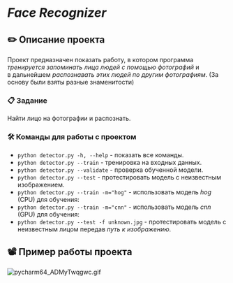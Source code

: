 # **_Face Recognizer_**

## ✏️ Описание проекта
Проект предназначен показать работу, в котором программа _тренируется запоминать лица людей с помощью фотографий_ и \
в дальнейшем _распознавать этих людей по другим фотографиям_. (За основу были взяты разные знаменитости)

### 📋 Задание
Найти лицо на фотографии и распознать.

### 🛠️ Команды для работы с проектом
- `python detector.py -h, --help` - показать все команды.
- `python detector.py --train` - тренировка на входных данных.
- `python detector.py --validate` - проверка обученной модели.
- `python detector.py --test` - протестировать модель с неизвестным изображением.
- `python detector.py --train -m="hog"` - использовать модель _hog_ (CPU) для обучения:
- `python detector.py --train -m="cnn"` - использовать модель _cnn_ (GPU) для обучения:
- `python detector.py --test -f unknown.jpg` - протестировать модель с неизвестным лицом передав _путь к изображению_.

## 📽️ Пример работы проекта
![pycharm64_ADMyTwqgwc.gif](..%2F..%2F..%2FUsers%2FAkuev%2FDocuments%2FShareX%2FScreenshots%2F2024-01%2Fpycharm64_ADMyTwqgwc.gif)